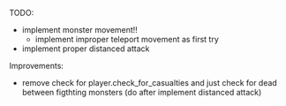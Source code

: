 TODO:
- implement monster movement!!
    - implement improper teleport movement as first try
- implement proper distanced attack

Improvements:
- remove check for player.check_for_casualties and just check
for dead between figthting monsters (do after implement
distanced attack)
